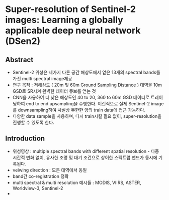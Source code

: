 # Super-resolution of Sentinel-2 images: Learning a globally applicable deep neural network (DSen2)

## Abstract
* Sentinel-2 위성은 세가지 다른 공간 해상도에서 얻은 13개의 spectral bands를 가진 multi spectral image제공
* 연구 목적 : 저해상도 ( 20m 및 60m Ground Sampling Distance ) 대역을 10m GSD로 SR시켜 완벽한 데이터 큐브를 얻는 것
* CNN을 사용하여 더 낮은 해상도인 40 to 20, 360 to 60m GSD 데이터로 트레이닝하여 end to end upsampling을 수행한다. 이런식으로 실제 Sentinel-2 image를 downsampling하여 사실상 무한한 양의 train data에 접근 가능하다.
* 다양한 data sample을 사용하며, 다시 train시킬 필요 없이, super-resolution을 진행할 수 있도록 한다. 

## Introduction
* 위성영상 : multiple spectral bands with different spatial resolution - 다중 시간적 변화 없이, 유사한 조명 및 대기 조건으로 상이한 스펙트럼 밴드가 동시에 기록된다. 
* veiwing direction : 모든 대역에서 동일
* band간 co-registration 정확
* multi spectral & multi resolution 예시들 : MODIS, VIIRS, ASTER, Worldview-3, Sentinel-2
*  
